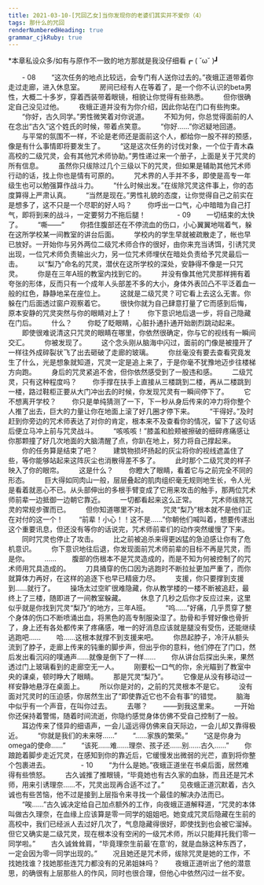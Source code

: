 ```yaml
---
title: 2021-03-10-[咒回乙女]当你发现你的老婆们其实并不爱你（4）
tags: 那什么的咒回
renderNumberedHeading: true
grammar_cjkRuby: true
---
```

*本章私设众多/如有与原作不一致的地方那就是我没仔细看┏ (  ˘ω˘ )┛

　　- 08
　　“这次任务的地点比较远，会专门有人送你过去的。”夜蛾正道带着你走过走廊，进入休息室。
　　房间已经有人在等着了，是一个你不认识的beta男性，大概二十多岁，穿着西装带着眼镜，相貌让你觉得有些熟悉。
　　但你很确定自己没见过他。
　　夜蛾正道并没有为你介绍，因此你站在门口有些拘束。
　　“你好，古久同学。”男性微笑着对你说道。
　　不知为何，你总觉得面前的人在念出“古久”这个姓氏的时候，带着点笑意。
　　“你好……”你迟疑地回道。
　　与平常的氛围不一样，不论是老师还是面前这个人，都给你一股不祥的预感，像是有什么事情即将要发生了。
　　“这是这次任务的讨伐对象，一个位于青木森高校的二级咒灵，会有其他咒术师协助。”男性递过来一个册子，上面是关于咒灵的所有信息。
　　虽然你只绂除过几个三级以下的咒灵，但如果是辅助其他咒术师行动的话，找上你也是情有可原的。
　　咒术界的人手并不多，即使是高专一年级生也可以勉强算作战斗力。
　　“什么时候出发。”在绂除咒灵这件事上，你的态度算得上严肃认真。
　　“当然是现在。”男性礼貌的态度，让你觉得自己之前实在是想多了，这不只是一个尽职的好人吗？
　　你呼出一口气，心中暗暗为自己打气，即将到来的战斗，一定要努力不拖后腿！
　　
　　- 09
　　一切结束的太快了。
　　“嘶——”
　　你捂住腹部还在不停流血的伤口，小心翼翼地喘着气，躲在这所学校某一间教室的讲台后面。
　　学校内的学生早就被疏散走了，帐也早已放好。一开始你与另外两位二级咒术师合作的很好，由你来充当诱饵，引诱咒灵出现，一位咒术师负责输出火力，另一位咒术师埋伏在暗处负责给予咒灵最后一击。
　　以“梨乃”命名的咒灵，潜伏在这所学校的深处，安静得不像是一只咒灵。
　　你是在三年A班的教室内找到它的。
　　并没有像其他咒灵那样拥有着夸张的形体，反而只有一个成年人头部差不多的大小，身体外表凹凸不平泛着血一般的红色，静静地呆在座位上。
　　这就是二级咒灵？可它看上去这么无害。你躲在门后面透过窗户观察着它。
　　很快你就为自己肆意打量了它而感到后悔，原本安静的咒灵突然与你的眼睛对上了！
　　你下意识地后退一步，将自己隐藏在门后。
　　什么？
　　你眨了眨眼睛，心脏扑通扑通开始剧烈跳动起来。
　　即使很难说清这只咒灵的眼睛在哪里，你依然很确定，你与它的视线有一瞬间交汇。
　　你被发现了。
　　这个念头刚从脑海中闪过，面前的门像是被撞开了一样往外成碎裂状飞了出去砸破了走廊的玻璃。
　　你丝毫没有要去查看究竟发生了什么，光是想象就知道，咒灵一定是追上来了，于是你毫不犹豫地迈步往楼梯方向跑。
　　身后的咒灵紧追不舍，但你依然感受到了一股违和感。
　　二级咒灵，只有这种程度吗？
　　你手撑在扶手上直接从三楼跳到二楼，再从二楼跳到一楼，路过鞋柜正要从大门冲出去的时候，你发现咒灵有一瞬间停下了。
　　它不想离开学校？
　　你只是单纯猜测了一下，下一秒从身后传来的冲力将你整个人推了出去，巨大的力量让你在地面上滚了好几圈才停下来。
　　“干得好。”及时赶到你旁边的咒术师表达了对你的肯定，根本来不及查看你的情况，留下了这句话后便立马冲上前与咒灵战斗。
　　“咳咳咳！”膝盖和脸颊被擦破的细碎疼痛感让你那颗撞了好几次地面的大脑清醒了点，你趴在地上，努力将自己撑起来。
　　你的任务算是结束了吧？
　　建筑物损坏扬起的灰尘将你的视线遮盖住了些，等你能够站起来这阵灰尘也消散得差不多了。
　　此时那个二级咒灵的样子映入了你的眼帘。
　　这是什么？
　　你瞪大了眼睛，看着它与之前完全不同的形态。
　　巨大得如同肉山一般，层层叠起的肌肉组织毫无规则地生长，令人光是看着就恶心不已。从头部伸出的多根手臂变成了它用来攻击的触手，那两位咒术师前辈一边抵御一边朝它靠近。
　　一切都看起来这么正常。
　　咒术师绂除咒灵的常规步骤而已。
　　但你知道哪里不对。
　　咒灵“梨乃”根本就不是他们正在对付的这一个！
　　“前辈！小心！！这不是……”你朝他们喊叫着，想要传递出这个重要讯息，但还没有等你的话说完，咒术师前辈们的动作突然缓慢了下来。
　　同时咒灵也停止了攻击。
　　比之前被追杀来得更凶猛的急迫感让你有了危机意识。
　　你下意识地往后退，你发现面前咒术师前辈的目标不再是咒灵，而是你。
　　……
　　腹部的伤根本不是咒灵造成的，而是不知为何被控制了的咒术师用咒具造成的。
　　刀具捅穿的伤口因为逃跑时不断拉扯更加严重了，而你就算体力再好，在这样的追逐下也早已精疲力尽。
　　支援，你只要撑到支援到……就行了。
　　操场太过空旷很难隐藏，你从教学楼的一楼不断被追赶，最终上了三楼，随即进了一间教室躲藏。
　　休息了几秒之后你才反应过来，这里似乎就是你找到咒灵“梨乃”的地方，三年A班。
　　“呜……”好痛，几乎贯穿了整个身体的伤口不断喷涌出血，将黑色的高专制服染湿了。肋骨和手臂好像也骨折了，身上还有各处都传来了疼痛感，唯一的好消息应该就是腿没有受伤，还能继续逃跑吧……
　　哈……这根本就撑不到支援来吧。
　　你昂起脖子，冷汗从额头流到了脖子，走廊上传来的钝重的脚步声，但出乎你的意料，他们停在了门口，然后发出看沉闷的噗通声……就像是倒下了一样……
　　你从讲台后探出头来，果然透过门上玻璃看到的走廊空无一人。
　　刚要松一口气的你，余光瞄到了教室中央的课桌，顿时睁大了眼睛。
　　那是咒灵“梨乃”。
　　它像是从没有移动过一样安静地悬浮在桌面上。
　　所以你是对的，之前的咒灵根本不是它。
　　没有面对咒灵时的压迫感，你居然生出了“即使靠近它也不会有事”的错觉。
　　脑海中似乎有一个声音，在叫你过去。
　　去哪？
　　——到我这里来。
　　一开始你还保持着警惕，随着时间流逝，你隐约感觉身体仿佛不受自己控制了一般。
　　耳边传来了怪异的细语声，一会儿遥远得仿佛来自天际边，一会儿却又靠得极近。
　　“你就是我们的未来呀……”
　　“……家族的繁荣。”
　　“这是你身为omega的使命……”
　　“该死……难……理奈、孩子还……别……古久……”
　　你踉跄着脚步走近咒灵，在感知到你的靠近后，它缓慢发出微弱的光芒，直到将你整个包裹进去。
　　
　　- 10
　　“为什么是她。”夜蛾正道坐在书桌后面，居然难得有些愤怒。
　　古久诚推了推眼镜，“毕竟她也有古久家的血脉，而且还是咒术师，用来引诱理奈……不，咒灵出现再合适不过了。”
　　见夜蛾正道沉默着，古久诚也有些苦恼，他不过是接到上层指令来寻找一个最佳的解决办法而已。
　　“唉……”古久诚决定给自己加点额外的工作，向夜蛾正道解释道，“咒灵的本体叫做古久理奈，在血缘上应该算是零一同学的姐姐吧。她变成咒灵后隐藏在生前的高校中，我们已经派人去过好几次了，气息隐藏得很好，即使找到也会被它溜掉。但它又确实是二级咒灵，现在根本没有空闲的一级咒术师，所以只能拜托我们零一同学啦。”
　　古久诚耸耸肩，“毕竟理奈生前最‘在意’的，就是血脉这种东西了，一定会因为零一同学出现的。”
　　况且她还是咒术师，绂除咒灵是她的工作，不找她找谁？找她那些连咒力都没有的兄弟姐妹吗？
　　夜蛾正道听出了他的潜意思，的确很有上层那些人的作风，同时也很合理，但他心中依然闪过一丝不安。
　　
　　